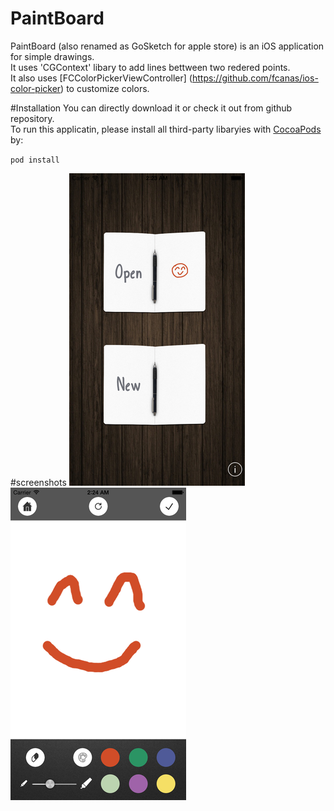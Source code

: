 # PaintBoard
PaintBoard (also renamed as GoSketch for apple store) is an iOS application for simple drawings.   
It uses 'CGContext' libary to add lines bettween two redered points.   
It also uses [FCColorPickerViewController] (https://github.com/fcanas/ios-color-picker) to customize colors.  

#Installation
You can directly download it or check it out from github repository.   
To run this applicatin, please install all third-party libaryies with [CocoaPods](http://cocoapods.org/) by:
  
 `pod install`

#screenshots
![1](/PaintBoard/resource/screenshot3.png) ![2](/PaintBoard/resource/screenshot4.png)
